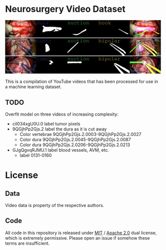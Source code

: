 # Neurosurgery Video Dataset
![](./output.gif)

This is a compilation of YouTube videos that has been processed for use in a machine learning dataset.

## TODO
Overfit model on three videos of increasing complexity:
- cil034xgU0U.0 label tumor pixels
- 9QGjhPp2Gjs.2 label the dura as it is cut away
    - Color vertebrae 9QGjhPp2Gjs.2.0003-9QGjhPp2Gjs.2.0027
    - Color dura 9QGjhPp2Gjs.2.0045-9QGjhPp2Gjs.2.0087
    - Color dura 9QGjhPp2Gjs.2.0206-9QGjhPp2Gjs.2.0213
- GJgQgvqRJMU.1 label blood vessels, AVM, etc.
    - label 0131-0160

# License
## Data
Video data is property of the respective authors.

## Code
All code in this repository is released under [MIT](LICENSE-MIT) / [Apache 2.0](LICENSE-Apache) dual license, which is extremely permissive. Please open an issue if somehow these terms are insufficient.
